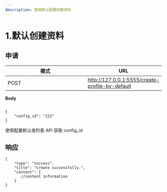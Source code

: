 ```yaml
---
description: 使用默认配置创建资料
---
```


# 1.默认创建资料

## 申请

<table><thead><tr><th width="264">模式</th><th>URL</th></tr></thead><tbody><tr><td>POST</td><td><a href="http://127.0.0.1:5555/create-profile-by-default">http://127.0.0.1:5555/create-profile-by-default</a><a href="http://127.0.0.1:5555/profileList?page=1&#x26;limit=10"></a></td></tr></tbody></table>

**Body**

```

{
    "config_id": "222"
}
```

使用配置默认值列表 API 获取 config\_id

## 响应

```
{
    "type": "success",
    "title": "Create successfully.",
    "content": {
       //content information 
    }
}
```
